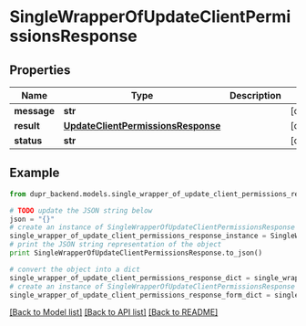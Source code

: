 # SingleWrapperOfUpdateClientPermissionsResponse


## Properties
Name | Type | Description | Notes
------------ | ------------- | ------------- | -------------
**message** | **str** |  | [optional] 
**result** | [**UpdateClientPermissionsResponse**](UpdateClientPermissionsResponse.md) |  | [optional] 
**status** | **str** |  | [optional] 

## Example

```python
from dupr_backend.models.single_wrapper_of_update_client_permissions_response import SingleWrapperOfUpdateClientPermissionsResponse

# TODO update the JSON string below
json = "{}"
# create an instance of SingleWrapperOfUpdateClientPermissionsResponse from a JSON string
single_wrapper_of_update_client_permissions_response_instance = SingleWrapperOfUpdateClientPermissionsResponse.from_json(json)
# print the JSON string representation of the object
print SingleWrapperOfUpdateClientPermissionsResponse.to_json()

# convert the object into a dict
single_wrapper_of_update_client_permissions_response_dict = single_wrapper_of_update_client_permissions_response_instance.to_dict()
# create an instance of SingleWrapperOfUpdateClientPermissionsResponse from a dict
single_wrapper_of_update_client_permissions_response_form_dict = single_wrapper_of_update_client_permissions_response.from_dict(single_wrapper_of_update_client_permissions_response_dict)
```
[[Back to Model list]](../README.md#documentation-for-models) [[Back to API list]](../README.md#documentation-for-api-endpoints) [[Back to README]](../README.md)


